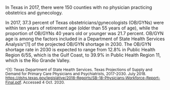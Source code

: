 In Texas in 2017, there were 150 counties with no physician practicing obstetrics and gynecology.

In 2017, 37.3 percent of Texas obstetricians/gynecologists (OB/GYNs) were within ten years of retirement age (older than 55 years of age), while the proportion of OB/GYNs 40 years old or younger was 21.7 percent. OB/GYN age is among the factors included in a Department of State Health Services Analysis^[1] of the projected OB/GYN shortage in 2030. The OB/GYN shortage rate in 2030 is expected to range from 12.8% in Public Health Region 6/5S, which is the Gulf Coast, to 39.9% in Public Health Region 11, which is the Rio Grande Valley.

<span style="font-size:12px; line-height:1.1 !important">^[1]: Texas Department of State Health Services. Texas Projections of Supply and Demand for Primary Care Physicians and Psychiatrists, 2017-2030. July 2018. https://dshs.texas.gov/legislative/2018-Reports/SB-18-Physicians-Workforce-Report-Final.pdf. Accessed 4 Oct. 2020. 